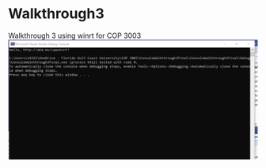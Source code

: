 # Walkthrough3
Walkthrough 3 using winrt for COP 3003
![screenshot](https://github.com/stirlingsites/Walkthrough3/blob/main/Walkthrough3SS.jpg)
